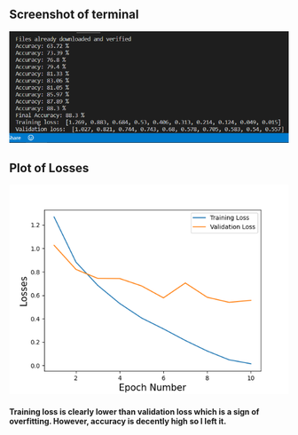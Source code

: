 ## Screenshot of terminal
![](/Terminal.png)

## Plot of Losses
![](/Plot%20of%20Losses.png)
#### Training loss is clearly lower than validation loss which is a sign of overfitting. However, accuracy is decently high so I left it.